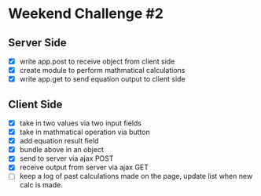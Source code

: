 # Weekend Challenge #2

## Server Side

- [X] write app.post to receive object from client side
- [X] create module to perform mathmatical calculations
- [X] write app.get to send equation output to client side

## Client Side

- [X] take in two values via two input fields
- [X] take in mathmatical operation via button
- [X] add equation result field
- [X] bundle above in an object
- [X] send to server via ajax POST 
- [X] receive output from server via ajax GET
- [ ] keep a log of past calculations made on the page, update list when new calc is made.